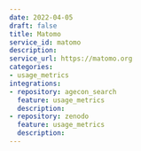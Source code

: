```yaml
---
date: 2022-04-05
draft: false
title: Matomo
service_id: matomo
description:
service_url: https://matomo.org
categories:
- usage_metrics
integrations:
- repository: agecon_search
  feature: usage_metrics
  description:
- repository: zenodo
  feature: usage_metrics
  description:
---
```



